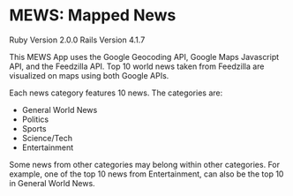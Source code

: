 MEWS: Mapped News
=================

Ruby Version 2.0.0
Rails Version 4.1.7

This MEWS App uses the Google Geocoding API, Google Maps Javascript API, and the Feedzilla API.
Top 10 world news taken from Feedzilla are visualized on maps using both Google APIs.

Each news category features 10 news. The categories are:
* General World News
* Politics
* Sports
* Science/Tech
* Entertainment

Some news from other categories may belong within other categories.
For example, one of the top 10 news from Entertainment, can also be the top 10 in General World News.

